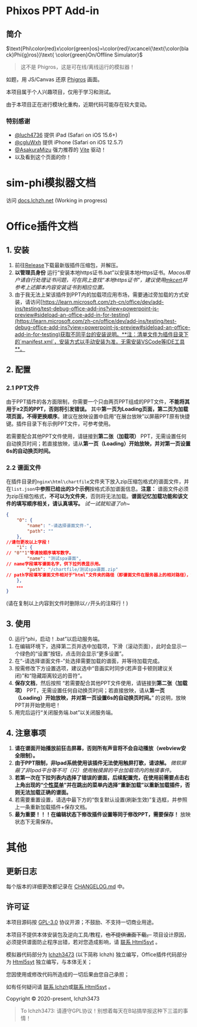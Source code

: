 # Phixos PPT Add-in

## 简介

$\text{Phi\color{red}x\color{green}os}=\color{red}\xcancel{\text{\color{black}Phi{g}ros}}\text{ \color{green}On/Offline Simulator}$

> 这不是 Phi&#103;ros，这是可在线/离线运行的模拟器！

如题，用 JS/Canvas 还原 [Phi&#103;ros](https://www.taptap.com/app/165287) 画面。

本项目属于个人兴趣项目，仅用于学习和测试。

由于本项目正在进行模块化重构，近期代码可能存在较大变动。

### 特别感谢

- [@luch4736](https://github.com/luch4736) 提供 iPad (Safari on iOS 15.6+)
- [@cgluWxh](https://github.com/cgluWxh) 提供 iPhone (Safari on iOS 12.5.7)
- [@AsakuraMizu](https://github.com/AsakuraMizu) 强力推荐的 [Vite](https://vitejs.dev) 驱动！
- 以及看到这个页面的你！

# sim-phi模拟器文档

访问 <!-- prettier-ignore -->[docs.lchz&#104;.net](https://docs.lchz&#104;.net/project/sim-phi-core) (Working in progress)

# Office插件文档

## 1. 安装
1. 前往[Release](https://github.com/html5syt/sim-phi-Office/releases)下载最新版插件压缩包，并解压。
2. **以管理员身份** 运行“安装本地https证书.bat”以安装本地Https证书。*Macos用户请自行处理证书问题，可在网上查找“本地https证书”，建议使用[mkcert](https://github.com/FiloSottile/mkcert)并参考上述脚本内容安装证书到相应位置。*
3. 由于我无法上架该插件到PPT内的加载项应用市场，需要通过旁加载的方式安装，请访问[https://learn.microsoft.com/zh-cn/office/dev/add-ins/testing/test-debug-office-add-ins?view=powerpoint-js-preview#sideload-an-office-add-in-for-testing](https://learn.microsoft.com/zh-cn/office/dev/add-ins/testing/test-debug-office-add-ins?view=powerpoint-js-preview#sideload-an-office-add-in-for-testing)获取不同平台的安装说明。**注：清单文件为插件目录下的`manifest.xml`，安装方式以手动安装为准，无需安装VSCode等IDE工具**。

## 2. 配置
### 2.1 PPT文件
由于PPT插件的各方面限制，你需要一个只由两页PPT组成的PPT文件，**不能将其用于≥2页的PPT，否则将引发错误。** 其中**第一页为Loading页面，第二页为加载项页面，不得更换顺序**。建议在放映设置中启用“在展台放映”以屏蔽PPT原有快捷键。插件目录下有示例PPT文件，可参考使用。

若需要配合其他PPT文件使用，请链接到**第二张（加载项）** PPT，无需设置任何自动换页时间；若直接放映，请从**第一页（Loading）开始放映，并对第一页设置6s的自动换页时间。**
### 2.2 谱面文件
在插件目录的`nginx\html\chartfile`文件夹下放入zip压缩包格式的谱面文件，并在`list.json`中**参照已给出的3个示例**按格式添加谱面信息。**注意：** 谱面文件必须为zip压缩包格式，**不可以为文件夹**，否则将无法加载。**谱面记忆加载功能和该文件的填写顺序相关，请认真填写。** *试一试就知道了oh~*

```json
{
    "0": {
        "name": "-请选择谱面文件-",
        "path": ""
    },
//请勿更改以上字段！
    "1": {   
// "0""1"等请按顺序填写数字。 
        "name": "测试spa谱面", 
// name字段填写谱面名字，供下拉列表显示用。
        "path": "/chartfile/测试spa谱面.zip"
// path字段填写谱面文件相对于“html”文件夹的路径（即谱面文件在服务器上的相对路径），如上所示。需要验证请在前方添加https://127.0.0.1:2085后在浏览器访问，若不报404等错误即配置成功。建议放置于“chartfile”文件夹下，方便配置。
    },
    。。。
}
```
(请在复制以上内容到文件时删除以`//`开头的注释行！)

## 3. 使用
0. 运行“phi，启动！.bat”以启动服务端。
1. 在编辑环境下，选择第二页并选中加载项，下滑（滚动页面），此时会显示一个绿色的“设置”按钮，点击则会显示“更多设置”。
2. 在“-请选择谱面文件-”处选择需要加载的谱面，并等待加载完成。
3. 按需修改下方设置选项，建议选中“音画实时同步(若声音卡顿则建议关闭)”和“隐藏距离较远的音符”。
4. **保存文档**，然后按照  “若需要配合其他PPT文件使用，请链接到**第二张（加载项）** PPT，无需设置任何自动换页时间；若直接放映，请从**第一页（Loading）开始放映，并对第一页设置6s的自动换页时间。**”  的说明，放映PPT并开始使用吧！
5. 用完后运行“关闭服务端.bat”以关闭服务端。

## 4. 注意事项
1. **请在谱面开始播放前狂击屏幕，否则所有声音将不会自动播放（webview安全限制）。**
2. **由于PPT限制，非Ipad系统使用该插件无法使用触屏打歌，请谅解。** *微软屏蔽了非Ipad平台等不可（只）使用触摸屏的平台加载项内的触摸事件。*
3. **若第一次在下拉列表内选择了错误的谱面，后续配置完，在使用前需要点击右上角出现的“[个性菜单](https://learn.microsoft.com/zh-cn/office/dev/add-ins/design/content-add-ins#personality-menu)”并在跳出的菜单内选择“重新加载”以重新加载插件，否则无法加载正确的谱面。**
4. 若需要重置设置，请选中最下方的“恢复默认设置(刷新生效)”复选框，并参照上一条重新加载插件+保存文档。
5. **最为重要！！！在编辑状态下修改插件设置等同于修改PPT，需要保存！** 放映状态下无需保存。

# 其他
## 更新日志

每个版本的详细更改都记录在 [CHANGELOG.md](CHANGELOG.md) 中。

## 许可证

本项目源码按 [GPL-3.0](LICENSE.txt) 协议开源；不鼓励、不支持一切商业用途。

本项目不提供本体安装包及逆向工具/教程，~~也不提供谱面下载。~~ 项目设计原因，必须提供谱面防止程序出错，若对您造成影响，请 [联系 Html5syt](mailto:html5syt@163.com?subject=[GitHub]html5syt/sim-phi-Office) 。

模拟器代码部分为 [lchz&#104;3473](https://space.bilibili.com/274753872) (以下简称 lchz&#104;) 独立编写，Office插件代码部分为 [Html5syt](https://space.bilibili.com/1172199422) 独立编写，与本体无关；

您因使用或修改代码所造成的一切后果由您自己承担；

如有任何疑问请 [联系 lchz&#104;](mailto:lchz%683%3473@163.com?subject=[GitHub]lchz%683%3473/sim-phi)或[联系 Html5syt](mailto:html5syt@163.com?subject=[GitHub]html5syt/sim-phi-Office) 。

Copyright &copy; 2020-present, lchz&#104;3473

> To lchzh3473: 请遵守GPL协议！别想着每天在B站搞举报这种下三滥的事情！

